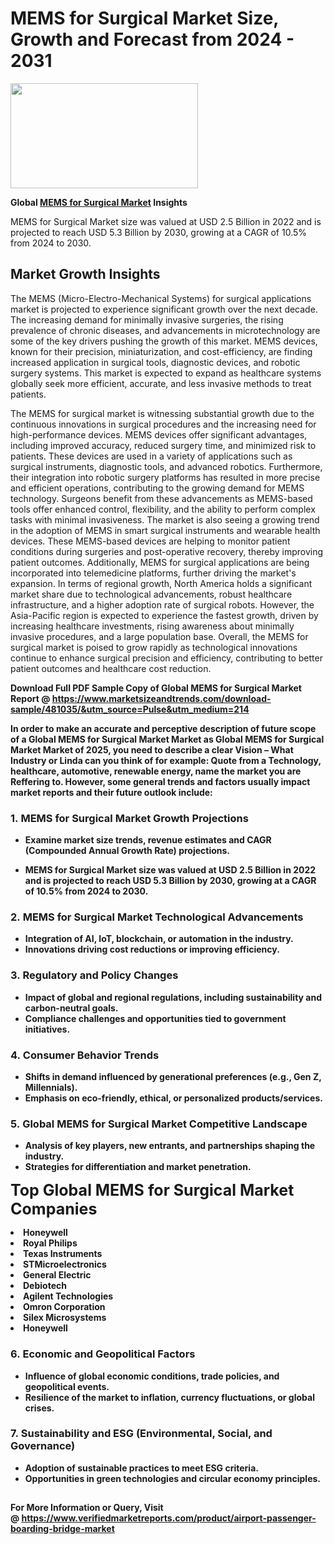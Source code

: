 <H1>MEMS for Surgical Market Size, Growth and Forecast from 2024 - 2031</H1><img class="aligncenter size-medium wp-image-584254" src="https://thirdeyenews.in/wp-content/uploads/2024/09/Global-Market-Research-300x168.jpeg" alt="" width="300" height="168" /><p><strong>Global&nbsp;<a href="https://www.marketsizeandtrends.com/download-sample/481035/&amp;utm_source=Pulse&amp;utm_medium=214">MEMS for Surgical Market</a> Insights</strong></p><p>MEMS for Surgical Market size was valued at USD 2.5 Billion in 2022 and is projected to reach USD 5.3 Billion by 2030, growing at a CAGR of 10.5% from 2024 to 2030.</p><p><h2>Market Growth Insights</h2> <p>The MEMS (Micro-Electro-Mechanical Systems) for surgical applications market is projected to experience significant growth over the next decade. The increasing demand for minimally invasive surgeries, the rising prevalence of chronic diseases, and advancements in microtechnology are some of the key drivers pushing the growth of this market. MEMS devices, known for their precision, miniaturization, and cost-efficiency, are finding increased application in surgical tools, diagnostic devices, and robotic surgery systems. This market is expected to expand as healthcare systems globally seek more efficient, accurate, and less invasive methods to treat patients.</p> <p><strong></strong></p> <p>The MEMS for surgical market is witnessing substantial growth due to the continuous innovations in surgical procedures and the increasing need for high-performance devices. MEMS devices offer significant advantages, including improved accuracy, reduced surgery time, and minimized risk to patients. These devices are used in a variety of applications such as surgical instruments, diagnostic tools, and advanced robotics. Furthermore, their integration into robotic surgery platforms has resulted in more precise and efficient operations, contributing to the growing demand for MEMS technology. Surgeons benefit from these advancements as MEMS-based tools offer enhanced control, flexibility, and the ability to perform complex tasks with minimal invasiveness. The market is also seeing a growing trend in the adoption of MEMS in smart surgical instruments and wearable health devices. These MEMS-based devices are helping to monitor patient conditions during surgeries and post-operative recovery, thereby improving patient outcomes. Additionally, MEMS for surgical applications are being incorporated into telemedicine platforms, further driving the market's expansion. In terms of regional growth, North America holds a significant market share due to technological advancements, robust healthcare infrastructure, and a higher adoption rate of surgical robots. However, the Asia-Pacific region is expected to experience the fastest growth, driven by increasing healthcare investments, rising awareness about minimally invasive procedures, and a large population base. Overall, the MEMS for surgical market is poised to grow rapidly as technological innovations continue to enhance surgical precision and efficiency, contributing to better patient outcomes and healthcare cost reduction.</p> <p><strong></p><p><span class=""><strong>Download Full PDF Sample Copy of Global MEMS for Surgical Market Report</strong> @ <a href="https://www.marketsizeandtrends.com/download-sample/481035/&amp;utm_source=Pulse&amp;utm_medium=214" target="_blank">https://www.marketsizeandtrends.com/download-sample/481035/&amp;utm_source=Pulse&amp;utm_medium=214</a></span></p><p>In order to make an accurate and perceptive description of future scope of a Global&nbsp;MEMS for Surgical Market Market as Global&nbsp;MEMS for Surgical Market Market of 2025, you need to describe a clear Vision &ndash; What Industry or Linda can you think of for example: Quote from a Technology, healthcare, automotive, renewable energy, name the market you are Reffering to. However, some general trends and factors usually impact market reports and their future outlook include:</p><h3>1.&nbsp;<strong>MEMS for Surgical Market Growth Projections</strong></h3><ul><li>Examine market size trends, revenue estimates and CAGR (Compounded Annual Growth Rate) projections.</li><li><p>MEMS for Surgical Market size was valued at USD 2.5 Billion in 2022 and is projected to reach USD 5.3 Billion by 2030, growing at a CAGR of 10.5% from 2024 to 2030.</p></li></ul><h3>2.&nbsp;<strong>MEMS for Surgical Market Technological Advancements</strong></h3><ul><li>Integration of AI, IoT, blockchain, or automation in the industry.</li><li>Innovations driving cost reductions or improving efficiency.</li></ul><h3>3.&nbsp;<strong>Regulatory and Policy Changes</strong></h3><ul><li>Impact of global and regional regulations, including sustainability and carbon-neutral goals.</li><li>Compliance challenges and opportunities tied to government initiatives.</li></ul><h3>4.&nbsp;<strong>Consumer Behavior Trends</strong></h3><ul><li>Shifts in demand influenced by generational preferences (e.g., Gen Z, Millennials).</li><li>Emphasis on eco-friendly, ethical, or personalized products/services.</li></ul><h3>5.&nbsp;<strong>Global MEMS for Surgical Market Competitive Landscape</strong></h3><ul><li>Analysis of key players, new entrants, and partnerships shaping the industry.</li><li>Strategies for differentiation and market penetration.</li></ul><p data-pm-slice="1 1 []"><span style="color: inherit; font-family: inherit; font-size: 25px;">Top Global MEMS for Surgical Market Companies</span></p><div class="" data-test-id=""><p><li>Honeywell</li><li> Royal Philips</li><li> Texas Instruments</li><li> STMicroelectronics</li><li> General Electric</li><li> Debiotech</li><li> Agilent Technologies</li><li> Omron Corporation</li><li> Silex Microsystems</li><li> Honeywell</li></p></div><h3>6.&nbsp;<strong>Economic and Geopolitical Factors</strong></h3><ul><li>Influence of global economic conditions, trade policies, and geopolitical events.</li><li>Resilience of the market to inflation, currency fluctuations, or global crises.</li></ul><h3>7.&nbsp;<strong>Sustainability and ESG (Environmental, Social, and Governance)</strong></h3><ul><li>Adoption of sustainable practices to meet ESG criteria.</li><li>Opportunities in green technologies and circular economy principles.</li></ul><h2><strong style="font-size: 14px;">For More Information or Query, Visit @&nbsp;</strong><a style="background-color: #ffffff; font-size: 14px;" href="https://www.marketsizeandtrends.com/report/mems-for-surgical-market/" target="_blank">https://www.verifiedmarketreports.com/product/airport-passenger-boarding-bridge-market</a></h2>
